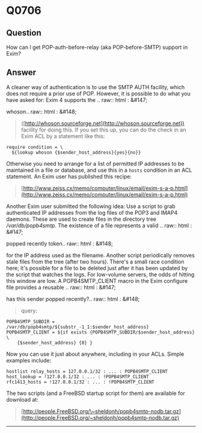 Q0706
=====

Question
--------

How can I get POP-auth-before-relay (aka POP-before-SMTP) support in
Exim?

Answer
------

A cleaner way of authentication is to use the SMTP AUTH facility, which does not require a prior use of POP. However, it is possible to do what you have asked for: Exim 4 supports the .. raw:: html
:   &\#147;

whoson.. raw:: html
:   &\#148;

> ([http://whoson.sourceforge.net](http://whoson.sourceforge.net))
> facility for doing this. If you set this up, you can do the check in
> an Exim ACL by a statement like this:

    require condition = \
      ${lookup whoson {$sender_host_address}{yes}{no}}

Otherwise you need to arrange for a list of permitted IP addresses to be
maintained in a file or database, and use this in a `hosts` condition in
an ACL statement. An Exim user has published this recipe:

> [http://www.zeiss.cx/memo/computer/linux/email/exim-s-a-p.html](http://www.zeiss.cx/memo/computer/linux/email/exim-s-a-p.html)

Another Exim user submitted the following idea: Use a script to grab authenticated IP addresses from the log files of the POP3 and IMAP4 daemons. These are used to create files in the directory tree */var/db/popb4smtp*. The existence of a file represents a valid .. raw:: html
:   &\#147;

popped recently token.. raw:: html
:   &\#148;

for the IP address used as the filename. Another script periodically removes stale files from the tree (after two hours). There's a small race condition here; it's possible for a file to be deleted just after it has been updated by the script that watches the logs. For low-volume servers, the odds of hitting this window are low. A POPB4SMTP\_CLIENT macro in the Exim configure file provides a reusable .. raw:: html
:   &\#147;

has this sender popped recently?.. raw:: html
:   &\#148;

> query:

    POPB4SMTP_SUBDIR = /var/db/popb4smtp/${substr_-1_1:$sender_host_address}
    POPB4SMTP_CLIENT = ${if exists {POPB4SMTP_SUBDIR/$sender_host_address} \
        {$sender_host_address} {0} }

Now you can use it just about anywhere, including in your ACLs. Simple
examples include:

    hostlist relay_hosts = 127.0.0.1/32 : ... : POPB4SMTP_CLIENT
    host_lookup = !127.0.0.1/32 : ... : !POPB4SMTP_CLIENT
    rfc1413_hosts = !127.0.0.1/32 : ... : !POPB4SMTP_CLIENT

The two scripts (and a FreeBSD startup script for them) are available
for download at:

> [http://people.FreeBSD.org/\~sheldonh/popb4smtp-nodb.tar.gz](http://people.FreeBSD.org/~sheldonh/popb4smtp-nodb.tar.gz)

* * * * *
